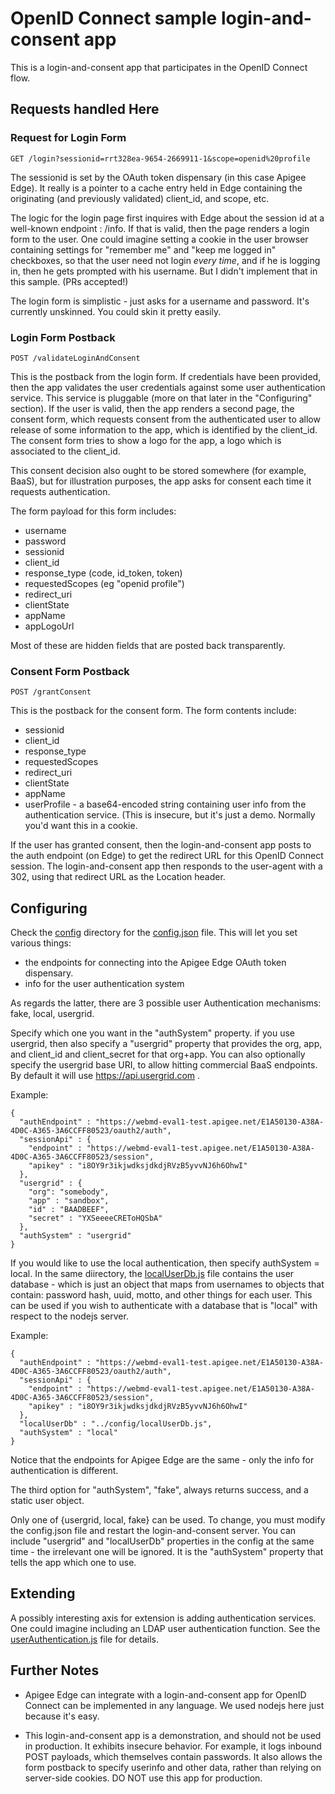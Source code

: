 # OpenID Connect sample login-and-consent app

This is a login-and-consent app that participates in the OpenID Connect flow.

## Requests handled Here

### Request for Login Form

```
GET /login?sessionid=rrt328ea-9654-2669911-1&scope=openid%20profile 
```

The sessionid is set by the OAuth token dispensary (in this case Apigee Edge).  It really is a pointer to a cache entry held in Edge containing the originating (and previously validated) client_id, and scope, etc. 

The logic for the login page first inquires with Edge about the session id at a well-known endpoint : /info. If that is valid, then the page renders a login form to the user. One could imagine setting a cookie in the user browser containing settings for "remember me" and "keep me logged in" checkboxes, so that the user need not login *every time*, and if he is logging in, then he gets prompted with his username.  But I didn't implement that in this sample.  (PRs accepted!)

The login form is simplistic - just asks for a username and password. It's currently unskinned.  You could skin it pretty easily. 


### Login Form Postback

```
POST /validateLoginAndConsent
```

This is the postback from the login form. If credentials have been provided, then the app validates the user credentials against some user authentication service. This service is pluggable (more on that later in the "Configuring" section).  If the user is valid, then the app renders a second page, the consent form, which requests consent from the authenticated user to allow release of some information to the app, which is identified by the client_id. The consent form tries to show a logo for the app, a logo which is associated to the client_id. 

This consent decision also ought to be stored somewhere (for example, BaaS), but for illustration purposes, the app asks for consent each time it requests authentication. 

The form payload for this form includes:

* username
* password
* sessionid
* client_id
* response_type (code, id_token, token)
* requestedScopes (eg "openid profile")
* redirect_uri
* clientState
* appName
* appLogoUrl

Most of these are hidden fields that are posted back transparently.


### Consent Form Postback

```
POST /grantConsent
```

This is the postback for the consent form.
The form contents include:

* sessionid
* client_id
* response_type
* requestedScopes
* redirect_uri
* clientState
* appName
* userProfile - a base64-encoded string containing user info from the authentication service. (This is insecure, but it's just a demo. Normally you'd want this in a cookie. 


If the user has granted consent, then the login-and-consent app posts to the auth endpoint (on Edge) to get the redirect URL for this OpenID Connect session. The login-and-consent app then responds to the user-agent with a 302, using that redirect URL as the Location header.


## Configuring

Check the [config](webapp/config) directory for the [config.json](webapp/config/config.json) file.  This will let you set various things:

* the endpoints for connecting into the Apigee Edge OAuth token dispensary.
* info for the user authentication system

As regards the latter, there are 3 possible user Authentication mechanisms: fake, local, usergrid.

Specify which one you want in the "authSystem" property. 
if you use usergrid, then also specify a "usergrid" property that provides the org, app, and client_id and client_secret for that org+app.  You can also optionally specify the usergrid base URI, to allow hitting commercial BaaS endpoints. By default it will use https://api.usergrid.com . 

Example:

```
{
  "authEndpoint" : "https://webmd-eval1-test.apigee.net/E1A50130-A38A-4D0C-A365-3A6CCFF80523/oauth2/auth",
  "sessionApi" : {
    "endpoint" : "https://webmd-eval1-test.apigee.net/E1A50130-A38A-4D0C-A365-3A6CCFF80523/session",
    "apikey" : "i8OY9r3ikjwdksjdkdjRVzB5yvvNJ6h6OhwI"
  },
  "usergrid" : {
    "org": "somebody",
    "app" : "sandbox",
    "id" : "BAADBEEF",
    "secret" : "YXSeeeeCREToHQSbA"
  },
  "authSystem" : "usergrid"
}
```

If you would like to use the local authentication, then specify authSystem = local. 
In the same diirectory, the [localUserDb.js](webapp/config/localUserDb.js) file contains the user database - which is just an object that maps from usernames to objects that contain: password hash, uuid, motto, and other things for each user. This can be used if you wish to authenticate with a database that is "local" with respect to the nodejs server.

Example:

```
{
  "authEndpoint" : "https://webmd-eval1-test.apigee.net/E1A50130-A38A-4D0C-A365-3A6CCFF80523/oauth2/auth",
  "sessionApi" : {
    "endpoint" : "https://webmd-eval1-test.apigee.net/E1A50130-A38A-4D0C-A365-3A6CCFF80523/session",
    "apikey" : "i8OY9r3ikjwdksjdkdjRVzB5yvvNJ6h6OhwI"
  },
  "localUserDb" : "../config/localUserDb.js",
  "authSystem" : "local"
}
```

Notice that the endpoints for Apigee Edge are the same - only the info for authentication is different. 

The third option for "authSystem", "fake", always returns success, and a static user object. 

Only one of {usergrid, local, fake} can be used.  To change, you must modify the config.json file and restart the login-and-consent server. You can include "usergrid" and "localUserDb" properties in the config at the same time - the irrelevant one will be ignored. It is the "authSystem" property that tells the app which one to use. 


## Extending

A possibly interesting axis for extension is adding authentication services. 
One could imagine including an LDAP user authentication function.
See the [userAuthentication.js](webapp/lib/userAuthentication.js) file for details. 



## Further Notes

* Apigee Edge can integrate with a login-and-consent app for OpenID Connect can be implemented in any language.
We used nodejs here just because it's easy.

* This login-and-consent app is a demonstration, and should not be used in production. It exhibits insecure behavior. For example, it logs inbound POST payloads, which themselves contain passwords. It also allows the form postback to specify userinfo and other data, rather than relying on server-side cookies. DO NOT use this app for production.

